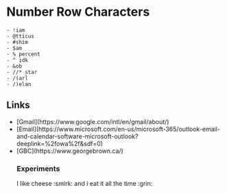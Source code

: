  <h1>Number Row Characters</h1>

    - !iam
    - @tticus
    - #shim
    - $am
    - % percent
    - ^ idk
    - &ob
    - //* star
    - /(arl
    - /)elan

  <h2> Links</h2>
    <ul>
      <li>[Gmail](https://www.google.com/intl/en/gmail/about/)</li>
      <li>[Email](https://www.microsoft.com/en-us/microsoft-365/outlook-email-and-calendar-software-microsoft-outlook?deeplink=%2fowa%2f&sdf=0)</li>
      <li>[GBC](https://www.georgebrown.ca/)</li>

  <h3> Experiments</h3>
  <p>I like cheese :smirk: and i eat it all the time :grin:<p>

